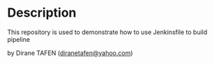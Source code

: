 # Description

This repository is used to demonstrate how to use Jenkinsfile to build pipeline

by Dirane TAFEN (diranetafen@yahoo.com)
